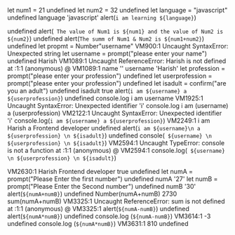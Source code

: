 let num1 = 21
undefined
let num2 = 32
undefined
let language = "javascript"
undefined
language
'javascript'
alert(`i am learning ${language}`)

undefined
alert(` The value of Num1 is ${num1} and the value of Num2 is ${num2}`)
undefined
alert(`The summ of Num1 & Num2 is ${num1+num2}`)
undefined
let propmt = Number"username"
VM900:1 Uncaught SyntaxError: Unexpected string
let username = prompt("please enter your name")
undefined
Harish
VM1089:1 Uncaught ReferenceError: Harish is not defined
    at <anonymous>:1:1
(anonymous) @ VM1089:1
name
''
username
'Harish'
let profession = prompt("please enter your profession")
undefined
let userprofession = prompt("please enter your profession")
undefined
let isadult = confirm("are you an adult")
undefined
isadult
true
alert(`i am ${username} a ${userprofession}`)
undefined
console.log i am username
VM1925:1 Uncaught SyntaxError: Unexpected identifier 'i'
console.log i am (username) a (userprofession)
VM2122:1 Uncaught SyntaxError: Unexpected identifier 'i'
console.log(`i am ${username} a ${userprofession}`)
VM2249:1 i am Harish a Frontend developer
undefined
alert(`i am ${username}\n a ${userprofession} \n ${isadult}`)
undefined
console(` ${username} \n ${userprofession} \n ${isadult}`)
VM2594:1 Uncaught TypeError: console is not a function
    at <anonymous>:1:1
(anonymous) @ VM2594:1
console.log(` ${username} \n ${userprofession} \n ${isadult}`)

VM2630:1  Harish 
 Frontend developer 
 true
undefined
let numA = prompt("Please Enter the first number")
undefined
numA
'27'
let numB = prompt("Please Enter the Second number")
undefined
numB
'30'
alert(`${numA+numB}`)
undefined
Number(numA+numB)
2730
sum(numA+numB)
VM3325:1 Uncaught ReferenceError: sum is not defined
    at <anonymous>:1:1
(anonymous) @ VM3325:1
alert(`${numA-numB}`)
undefined
alert(`${numA*numB}`)
undefined
console.log (`${numA-numB}`)
VM3614:1 -3
undefined
console.log (`${numA*numB}`)
VM3631:1 810
undefined
